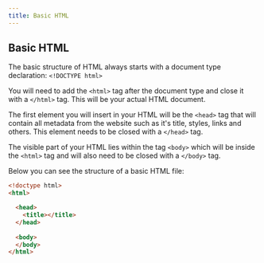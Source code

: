```yaml
---
title: Basic HTML
---
```

## Basic HTML

The basic structure of HTML always starts with a document type declaration: ```<!DOCTYPE html>```

You will need to add the ```<html>``` tag after the document type and close it with a ```</html>``` tag. This will be your actual HTML document.

The first element you will insert in your HTML will be the ```<head>``` tag that will contain all metadata from the website such as it's title, styles, links and others. This element needs to be closed with a ```</head>``` tag.

The visible part of your HTML lies within the tag ```<body>``` which will be inside the ```<html>``` tag and will also need to be closed with a ```</body>``` tag.


Below you can see the structure of a basic HTML file:

```html
<!doctype html>
<html>

  <head>
    <title></title>
  </head>
  
  <body>
  </body>
</html>  
```
